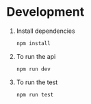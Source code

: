 # Development

1. Install dependencies

   ```bash
   npm install
   ```

2. To run the api

   ```bash
   npm run dev
   ```

3. To run the test

   ```bash
   npm run test
   ```
